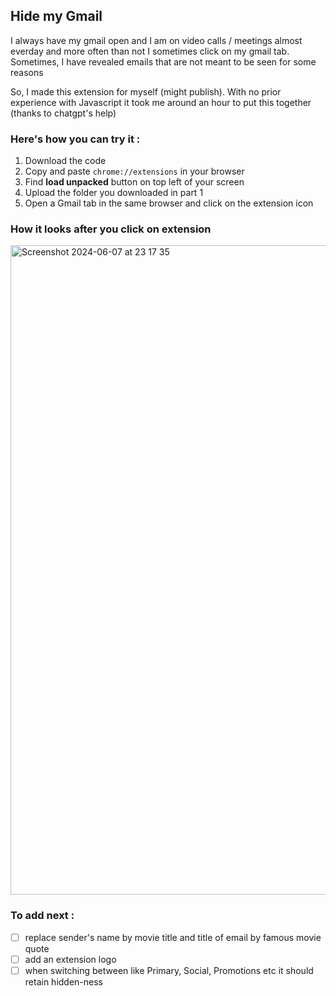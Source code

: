 ## Hide my Gmail
I always have my gmail open and I am on video calls / meetings almost everday and more often than not I sometimes click on my gmail tab. 
Sometimes, I have revealed emails that are not meant to be seen for some reasons 

So, I made this extension for myself (might publish). With no prior experience with Javascript it took me around an hour to put this together (thanks to chatgpt's help)

### Here's how you can try it :
1. Download the code
2. Copy and paste `chrome://extensions` in your browser
3. Find **load unpacked** button on top left of your screen
4. Upload the folder you downloaded in part 1
5. Open a Gmail tab in the same browser and click on the extension icon

### How it looks after you click on extension
<img width="1039" alt="Screenshot 2024-06-07 at 23 17 35" src="https://github.com/shivammk27/hide-my-gmail/assets/146182727/15aedd8e-4eb4-4ff4-aab8-5fb49326ae82">

### To add next : 
- [ ] replace sender's name by movie title and title of email by famous movie quote 
- [ ] add an extension logo 
- [ ] when switching between like Primary, Social, Promotions etc it should retain hidden-ness
